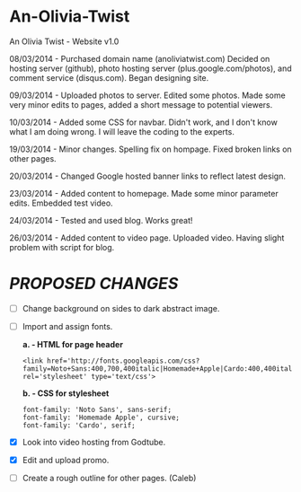 An-Olivia-Twist
===============

An Olivia Twist - Website v1.0

08/03/2014 - Purchased domain name (anoliviatwist.com) Decided on hosting server (github), 
photo hosting server (plus.google.com/photos), and comment service (disqus.com). Began designing site.

09/03/2014 - Uploaded photos to server. Edited some photos. Made some very minor edits to pages,
added a short message to potential viewers.

10/03/2014 - Added some CSS for navbar. Didn't work, and I don't know what I am doing wrong. I will leave the coding to the experts.

19/03/2014 - Minor changes. Spelling fix on hompage. Fixed broken links on other pages.

20/03/2014 - Changed Google hosted banner links to reflect latest design.

23/03/2014 - Added content to homepage. Made some minor parameter edits. Embedded test video.

24/03/2014 - Tested and used blog. Works great!

26/03/2014 - Added content to video page. Uploaded video. Having slight problem with script for blog.

***PROPOSED CHANGES***
======================
- [ ] Change background on sides to dark abstract image.

- [ ] Import and assign fonts.

  **a. - HTML for page header**
    
      <link href='http://fonts.googleapis.com/css?family=Noto+Sans:400,700,400italic|Homemade+Apple|Cardo:400,400italic' rel='stylesheet' type='text/css'>
    
  **b. - CSS for stylesheet**
    
      font-family: 'Noto Sans', sans-serif;
      font-family: 'Homemade Apple', cursive;
      font-family: 'Cardo', serif;
      
- [x] Look into video hosting from Godtube. 

- [x] Edit and upload promo.

- [ ] Create a rough outline for other pages. (Caleb)
